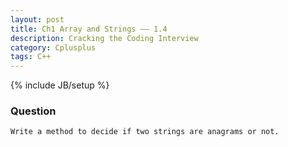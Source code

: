 ```yaml
---
layout: post
title: Ch1 Array and Strings —— 1.4
description: Cracking the Coding Interview
category: Cplusplus
tags: C++
---
```

{% include JB/setup %}

### Question

	Write a method to decide if two strings are anagrams or not.
